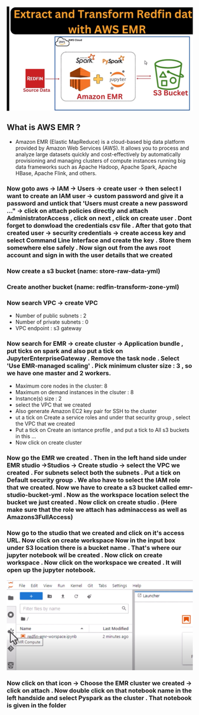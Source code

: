 ![Sample Image](image.jpg)

## What is AWS EMR ?

- Amazon EMR (Elastic MapReduce) is a cloud-based big data platform provided by Amazon Web Services (AWS). It allows you to process and analyze large datasets quickly and cost-effectively by automatically provisioning and managing clusters of compute instances running big data frameworks such as Apache Hadoop, Apache Spark, Apache HBase, Apache Flink, and others.

### Now goto aws -> IAM -> Users -> create user -> then select I want to create an IAM user -> custom password and give it a password and untick that 'Users must create a new password ..." -> click on attach policies directly and attach AdministratorAccess , click on next , click on create user . Dont forget to donwload the credentials csv file . After that goto that created user -> security credentials -> create access key and select Command Line Interface and create the key . Store them somewhere else safely . Now sign out from the aws root account and sign in with the user details that we created

### Now create a s3 bucket (name: store-raw-data-yml)

### Create another bucket (name: redfin-transform-zone-yml)

### Now search VPC -> create VPC

- Number of public subnets : 2
- Number of private subnets : 0
- VPC endpoint : s3 gateway

### Now search for EMR -> create cluster -> Application bundle , put ticks on spark and also put a tick on JupyterEnterpriseGateway . Remove the task node . Select 'Use EMR-managed scaling' . Pick minimum cluster size : 3 , so we have one master and 2 workers.

- Maximum core nodes in the cluster: 8
- Maximum on demand instances in the clsuter : 8
- Instance(s) size : 2
- select the VPC that we created
- Also generate Amazon EC2 key pair for SSH to the cluster
- ut a tick on Create a service roles and under that security group , select the VPC that we created
- Put a tick on Create an isntance profile , and put a tick to All s3 buckets in this ...
- Now click on create cluster

### Now go the EMR we created . Then in the left hand side under EMR studio ->Studios -> Create studio -> select the VPC we created . For subnets select both the subnets . Put a tick on Default security group . We also have to select the IAM role that we created. Now we have to create a s3 bucket called emr-studio-bucket-yml . Now as the workspace location select the bucket we just created . Now click on create studio . (Here make sure that the role we attach has adminaccess as well as Amazons3FullAccess)

### Now go to the studio that we created and click on it's access URL. Now click on create workspace Now in the input box under S3 location there is a bucket name . That's where our jupyter notebook wil be created . Now click on create workspace . Now click on the workspace we created . It will open up the jupyter notebook.

![Sample Image](image2.jpg)

### Now click on that icon -> Choose the EMR cluster we created -> click on attach . Now double click on that notebook name in the left handside and select Pyspark as the cluster . That notebook is given in the folder
